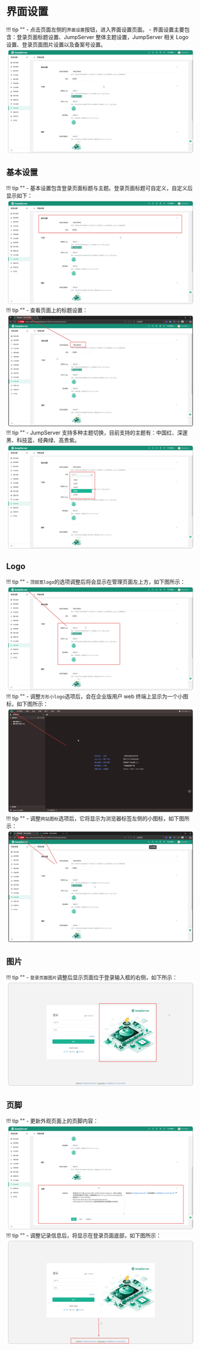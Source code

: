 # 界面设置
!!! tip ""
    - 点击页面左侧的`界面设置`按钮，进入界面设置页面。
    - 界面设置主要包含：登录页面标题设置、JumpServer 整体主题设置，JumpServer 相关 Logo 设置、登录页面图片设置以及备案号设置。
![V4_appearance_01.png](../../../img/V4_appearance_01.png)

## 基本设置
!!! tip ""
    - 基本设置包含登录页面标题与主题。登录页面标题可自定义，自定义后显示如下：
![V4_appearance_02.png](../../../img/V4_appearance_02.png)
!!! tip ""
    - 查看页面上的标题设置：
![V4_appearance_03.png](../../../img/V4_appearance_03.png)
!!! tip ""
    - JumpServer 支持多种主题切换，目前支持的主题有：中国红、深邃黑、科技蓝、经典绿、高贵紫。
![V4_appearance_04.png](../../../img/V4_appearance_04.png)

## Logo
!!! tip ""
    - `顶部宽logo`的选项调整后将会显示在管理页面左上方，如下图所示：
![V4_appearance_05.png](../../../img/V4_appearance_05.png)
!!! tip ""
    - 调整`方形小logo`选项后，会在企业版用户 web 终端上显示为一个小图标，如下图所示：
![V4_appearance_06.png](../../../img/V4_appearance_06.png)
!!! tip ""
    - 调整`网站图标`选项后，它将显示为浏览器标签左侧的小图标，如下图所示：
![V4_appearance_07.png](../../../img/V4_appearance_07.png)

## 图片
!!! tip ""
    - `登录页面图片`调整后显示页面位于登录输入框的右侧，如下所示：
![V4_appearance_08.png](../../../img/V4_appearance_08.png)

## 页脚
!!! tip ""
    - 更新外观页面上的页脚内容：
![V4_appearance_10.pngalt text](../../../img/V4_appearance_10.png)
!!! tip ""
    - 调整记录信息后，将显示在登录页面底部，如下图所示：
![V4_appearance_09.png](../../../img/V4_appearance_09.png)
